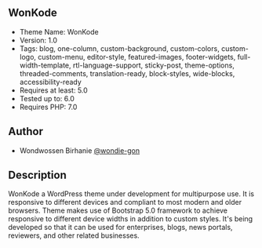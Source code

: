 ## WonKode
- Theme Name: WonKode
- Version: 1.0
- Tags: blog, one-column, custom-background, custom-colors, custom-logo, custom-menu, editor-style, featured-images, footer-widgets, full-width-template, rtl-language-support, sticky-post, theme-options, threaded-comments, translation-ready, block-styles, wide-blocks, accessibility-ready
- Requires at least: 5.0
- Tested up to: 6.0
- Requires PHP: 7.0

## Author
- Wondwossen Birhanie [@wondie-gon](https://github.com/wondie-gon/)

## Description

WonKode a WordPress theme under development for multipurpose use. It is responsive to different devices and compliant to most modern and older browsers. Theme makes use of Bootstrap 5.0 framework to achieve responsive to different device widths in addition to custom styles. It's being developed so that it can be used for enterprises, blogs, news portals, reviewers, and other related businesses.